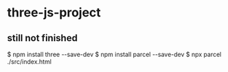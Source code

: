# three-js-project
 still not finished
 ---
 $ npm install three --save-dev
 $ npm install parcel --save-dev
 $ npx parcel ./src/index.html
